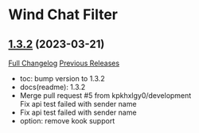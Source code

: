 # Wind Chat Filter

## [1.3.2](https://github.com/fang2hou/WindChatFilter/tree/1.3.2) (2023-03-21)
[Full Changelog](https://github.com/fang2hou/WindChatFilter/compare/1.3.1...1.3.2) [Previous Releases](https://github.com/fang2hou/WindChatFilter/releases)

- toc: bump version to 1.3.2  
- docs(readme): 1.3.2  
- Merge pull request #5 from kpkhxlgy0/development  
    Fix api test failed with sender name  
- Fix api test failed with sender name  
- option: remove kook support  
